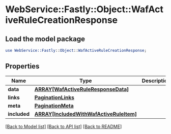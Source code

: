 # WebService::Fastly::Object::WafActiveRuleCreationResponse

## Load the model package
```perl
use WebService::Fastly::Object::WafActiveRuleCreationResponse;
```

## Properties
Name | Type | Description | Notes
------------ | ------------- | ------------- | -------------
**data** | [**ARRAY[WafActiveRuleResponseData]**](WafActiveRuleResponseData.md) |  | [optional] 
**links** | [**PaginationLinks**](PaginationLinks.md) |  | [optional] 
**meta** | [**PaginationMeta**](PaginationMeta.md) |  | [optional] 
**included** | [**ARRAY[IncludedWithWafActiveRuleItem]**](IncludedWithWafActiveRuleItem.md) |  | [optional] 

[[Back to Model list]](../README.md#documentation-for-models) [[Back to API list]](../README.md#documentation-for-api-endpoints) [[Back to README]](../README.md)



